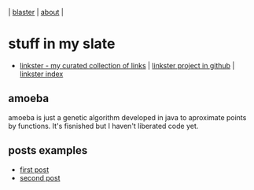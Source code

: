 | [blaster](blaster.md) | [about](about.md) | 

# stuff in my slate

* [linkster - my curated collection of links](https://rafaelaznar.github.io/linkster/) | [linkster project in github](https://github.com/rafaelaznar/linkster) | [linkster index](https://github.com/rafaelaznar/linkster/blob/main/README.md)

## amoeba

amoeba is just a genetic algorithm developed in java to aproximate points by functions. It's fisnished but I haven't liberated code yet.

## posts examples

* [first post](posts/2023.01.23.01.md)
* [second post](posts/2023.01.23.02.md)
